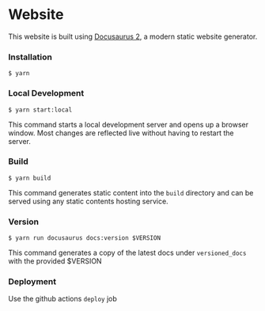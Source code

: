 # Website

This website is built using [Docusaurus 2](https://docusaurus.io/), a modern static website generator.

### Installation

```
$ yarn
```

### Local Development

```
$ yarn start:local
```

This command starts a local development server and opens up a browser window. Most changes are reflected live without having to restart the server.

### Build

```
$ yarn build
```

This command generates static content into the `build` directory and can be served using any static contents hosting service.

### Version

```
$ yarn run docusaurus docs:version $VERSION
```

This command generates a copy of the latest docs under `versioned_docs` with the provided $VERSION

### Deployment

Use the github actions `deploy` job